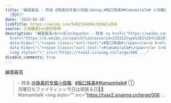 ```yaml
---
title: "鹹蛋最高 - 转发 @珠美的专属小信箱:&ensp;#阪口珠美##tamamitalk# ①月曜日もファイティン☺︎今日は頑張る日✊\U0001F3FB#tamamitalk
  [图片]"
date: '2024-02-26'
linkTitle: https://weibo.com/5402554084/O2mWJuZbQ
source: 久保醬是ten使的微博
description: "鹹蛋最高<br><blockquote> - 转发 <a href=\"https://weibo.com/6074271833\" target=\"_blank\">@珠美的专属小信箱</a>: <a
  href=\"https://m.weibo.cn/search?containerid=231522type%3D1%26t%3D10%26q%3D%23%E9%98%AA%E5%8F%A3%E7%8F%A0%E7%BE%8E%23&amp;isnewpage=1\"
  data-hide=\"\"><span class=\"surl-text\">#阪口珠美#</span></a><a href=\"https://m.weibo.cn/search?containerid=231522type%3D1%26t%3D10%26q%3D%23tamamitalk%23&amp;extparam=%23tamamitalk%23\"
  data-hide=\"\"><span class=\"surl-text\">#tamamitalk#</span></a> ①<br>月曜日もファイティン☺︎今日は頑張る日✊\U0001F3FB<br>#tamamitalk
  <img style=\"\" src=\"https://tvax2.sinaimg.cn/large/006 ..."
disable_comments: true
---
```

鹹蛋最高<br><blockquote> - 转发 <a href="https://weibo.com/6074271833" target="_blank">@珠美的专属小信箱</a>: <a href="https://m.weibo.cn/search?containerid=231522type%3D1%26t%3D10%26q%3D%23%E9%98%AA%E5%8F%A3%E7%8F%A0%E7%BE%8E%23&amp;isnewpage=1" data-hide=""><span class="surl-text">#阪口珠美#</span></a><a href="https://m.weibo.cn/search?containerid=231522type%3D1%26t%3D10%26q%3D%23tamamitalk%23&amp;extparam=%23tamamitalk%23" data-hide=""><span class="surl-text">#tamamitalk#</span></a> ①<br>月曜日もファイティン☺︎今日は頑張る日✊🏻<br>#tamamitalk <img style="" src="https://tvax2.sinaimg.cn/large/006 ...